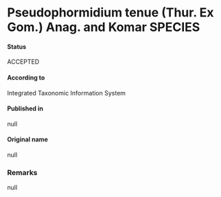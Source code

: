 Pseudophormidium tenue (Thur. Ex Gom.) Anag. and Komar SPECIES
=======

#### Status
ACCEPTED

#### According to
Integrated Taxonomic Information System

#### Published in
null

#### Original name
null

### Remarks
null